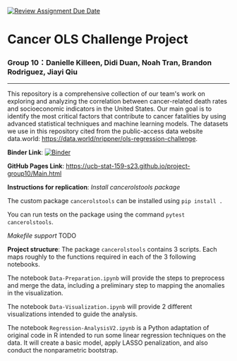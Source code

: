 [![Review Assignment Due Date](https://classroom.github.com/assets/deadline-readme-button-24ddc0f5d75046c5622901739e7c5dd533143b0c8e959d652212380cedb1ea36.svg)](https://classroom.github.com/a/LiaEl886)
# Cancer OLS Challenge Project 
### Group 10：Danielle Killeen, Didi Duan, Noah Tran, Brandon Rodriguez, Jiayi Qiu
***

This repository is a comprehensive collection of our team's work on exploring and analyzing the correlation between cancer-related death rates and socioeconomic indicators in the United States. Our main goal is to identify the most critical factors that contribute to cancer fatalities by using advanced statistical techniques and machine learning models. The datasets we use in this repository cited from the   public-access data website data.world: https://data.world/nrippner/ols-regression-challenge. 

__Binder Link__: [![Binder](https://mybinder.org/badge_logo.svg)](https://mybinder.org/v2/gh/UCB-stat-159-s23/project-group10.git/HEAD?labpath=Main.ipynb)

__GitHub Pages Link__: https://ucb-stat-159-s23.github.io/project-group10/Main.html

__Instructions for replication__:
*Install cancerolstools package*

The custom package `cancerolstools` can be installed using `pip install .`

You can run tests on the package using the command `pytest cancerolstools`.

*Makefile support*
TODO

__Project structure__:
The package `cancerolstools` contains 3 scripts. Each maps roughly to the functions required in each of the 3 following notebooks.

The notebook `Data-Preparation.ipynb` will provide the steps to preprocess and merge the data, including a preliminary step to mapping the anomalies in the visualization.

The notebook `Data-Visualization.ipynb` will provide 2 different visualizations intended to guide the analysis. 

The notebook `Regression-AnalysisV2.ipynb` is a Python adaptation of original code in R intended to run some linear regression techniques on the data. It will create a basic model, apply LASSO penalization, and also conduct the nonparametric bootstrap.